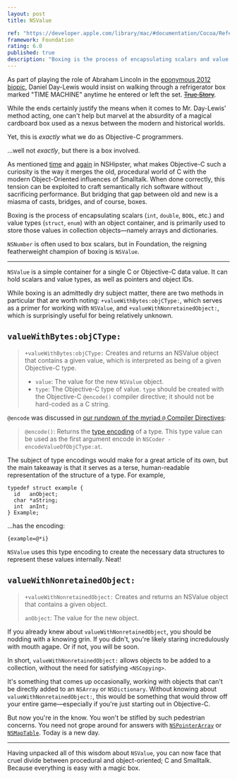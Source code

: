```yaml
---
layout: post
title: NSValue

ref: "https://developer.apple.com/library/mac/#documentation/Cocoa/Reference/Foundation/Classes/NSValue_Class/Reference/Reference.html"
framework: Foundation
rating: 6.0
published: true
description: "Boxing is the process of encapsulating scalars and value types with an object container, and is primarily used to store those values in collection objects—namely arrays and dictionaries. In Foundation, the reigning featherweight champion of boxing is NSValue."
---
```


As part of playing the role of Abraham Lincoln in the [eponymous 2012 biopic](http://www.imdb.com/title/tt0443272/), Daniel Day-Lewis would insist on walking through a refrigerator box marked "TIME MACHINE" anytime he entered or left the set. <del markdown="1">[True Story](http://filmdrunk.uproxx.com/2012/10/daniel-day-lewis-method-acting-lincoln-ny-times-profile)</del>.

While the ends certainly justify the means when it comes to Mr. Day-Lewis' method acting, one can't help but marvel at the absurdity of a magical cardboard box used as a nexus between the modern and historical worlds.

Yet, this is _exactly_ what we do as Objective-C programmers.

...well not _exactly_, but there is a box involved.

As mentioned [time](http://nshipster.com/ns_enum-ns_options/) and [again](http://nshipster.com/nil/) in NSHipster, what makes Objective-C such a curiosity is the way it merges the old, procedural world of C with the modern Object-Oriented influences of Smalltalk. When done correctly, this tension can be exploited to craft semantically rich software without sacrificing performance. But bridging that gap between old and new is a miasma of casts, bridges, and of course, boxes.

Boxing is the process of encapsulating scalars (`int`, `double`, `BOOL`, etc.) and value types (`struct`, `enum`) with an object container, and is primarily used to store those values in collection objects—namely arrays and dictionaries.

`NSNumber` is often used to box scalars, but in Foundation, the reigning featherweight champion of boxing is `NSValue`.

---

`NSValue` is a simple container for a single C or Objective-C data value. It can hold scalars and value types, as well as pointers and object IDs.

While boxing is an admittedly dry subject matter, there are two methods in particular that are worth noting: `+valueWithBytes:objCType:`, which serves as a primer for working with `NSValue`, and 
`+valueWithNonretainedObject:`, which is surprisingly useful for being relatively unknown.

## `valueWithBytes:objCType:`

> `+valueWithBytes:objCType:`
> Creates and returns an NSValue object that contains a given value, which is interpreted as being of a given Objective-C type.
>
> - `value`: The value for the new `NSValue` object.
> - `type`: The Objective-C type of value. `type` should be created with the Objective-C `@encode()` compiler directive; it should not be hard-coded as a C string.

`@encode` was discussed in [our rundown of the myriad `@` Compiler Directives](http://nshipster.com/at-compiler-directives/):

> `@encode()`: Returns the [type encoding](http://developer.apple.com/library/mac/#documentation/Cocoa/Conceptual/ObjCRuntimeGuide/Articles/ocrtTypeEncodings.html) of a type. This type value can be used as the first argument encode in `NSCoder -encodeValueOfObjCType:at`.

The subject of type encodings would make for a great article of its own, but the main takeaway is that it serves as a terse, human-readable representation of the structure of a type. For example,

~~~{objective-c}
typedef struct example {
  id   anObject;
  char *aString;
  int  anInt;
} Example;
~~~

...has the encoding:

~~~{objective-c}
{example=@*i}
~~~

`NSValue` uses this type encoding to create the necessary data structures to represent these values internally. Neat!

## `valueWithNonretainedObject:`

> `+valueWithNonretainedObject:`
> Creates and returns an NSValue object that contains a given object.
>
> `anObject`: The value for the new object.

If you already knew about `valueWithNonretainedObject`, you should be nodding with a knowing grin. If you didn't, you're likely staring incredulously with mouth agape. Or if not, you will be soon.

In short, `valueWithNonretainedObject:` allows objects to be added to a collection, without the need for satisfying `<NSCopying>`. 

It's something that comes up occasionally, working with objects that can't be directly added to an `NSArray` or `NSDictionary`. Without knowing about `valueWithNonretainedObject:`, this would be something that would throw off your entire game—especially if you're just starting out in Objective-C. 

But now you're in the know. You won't be stifled by such pedestrian concerns. You need not grope around for answers with [`NSPointerArray`](https://developer.apple.com/library/mac/#documentation/Cocoa/Reference/Foundation/Classes/NSPointerArray_Class/Introduction/Introduction.html) or [`NSMapTable`](https://developer.apple.com/library/mac/#documentation/Cocoa/Reference/NSMapTable_class/Reference/NSMapTable.html#//apple_ref/occ/cl/NSMapTable). Today is a new day.

---

Having unpacked all of this wisdom about `NSValue`, you can now face that cruel divide between procedural and object-oriented; C and Smalltalk. Because everything is easy with a magic box.
